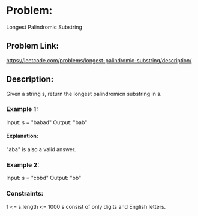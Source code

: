 # Problem: 
Longest Palindromic Substring

## Problem Link:
https://leetcode.com/problems/longest-palindromic-substring/description/

## Description:
Given a string s, return the longest palindromicn substring in s.

### Example 1:

Input: s = "babad"
Output: "bab"
#### Explanation: 
"aba" is also a valid answer.

### Example 2:

Input: s = "cbbd"
Output: "bb"

### Constraints:

1 <= s.length <= 1000
s consist of only digits and English letters.